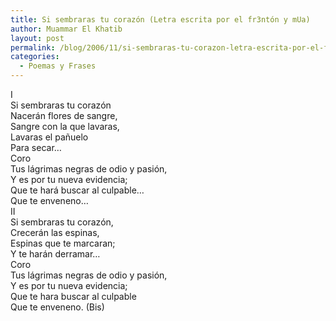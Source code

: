 ```yaml
---
title: Si sembraras tu corazón (Letra escrita por el fr3ntón y mUa)
author: Muammar El Khatib
layout: post
permalink: /blog/2006/11/si-sembraras-tu-corazon-letra-escrita-por-el-fr3nton-y-mua/
categories:
  - Poemas y Frases
---
```

I  
Si sembraras tu corazón  
Nacerán flores de sangre,  
Sangre con la que lavaras,  
Lavaras el pañuelo  
Para secar&#8230;  
Coro  
Tus lágrimas negras de odio y pasión,  
Y es por tu nueva evidencia;  
Que te hará buscar al culpable&#8230;  
Que te enveneno&#8230;  
II  
Si sembraras tu corazón,  
Crecerán las espinas,  
Espinas que te marcaran;  
Y te harán derramar&#8230;  
Coro  
Tus lágrimas negras de odio y pasión,  
Y es por tu nueva evidencia;  
Que te hara buscar al culpable  
Que te enveneno. (Bis)